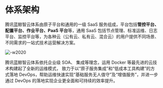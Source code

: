 # 体系架构

腾讯蓝鲸智云体系由原子平台和通用的一级 SaaS 服务组成，平台包括**管控平台、配置平台、作业平台、PaaS 平台**等，通用 SaaS 包括节点管理、标准运维、日志平台、监控平台等，为各种云（公有云、私有云、混合云）的用户提供不同场景、不同需求的一站式技术运营解决方案。

![-w2020](../assets/framework_ce_zh.png)

腾讯蓝鲸智云体系依托企业级 SOA、 集成等理念，运用 Docker 等最先进的云技术构建起了全新的运维模式， 致力于以“原子服务集成”和“低成本工具构建”的方式落地 DevOps，帮助运维快速实现“基础服务无人值守”及“增值服务”，并进一步通过 DevOps 的落地实现企业更全面和可持续的效率提升。
